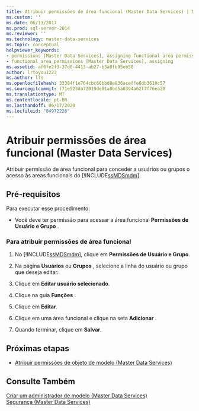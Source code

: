 ```yaml
---
title: Atribuir permissões de área funcional (Master Data Services) | Microsoft Docs
ms.custom: ''
ms.date: 06/13/2017
ms.prod: sql-server-2014
ms.reviewer: ''
ms.technology: master-data-services
ms.topic: conceptual
helpviewer_keywords:
- permissions [Master Data Services], assigning functional area permissions
- functional area permissions [Master Data Services], assigning
ms.assetid: af6fe2f3-37d0-4413-ab27-b3a0fb95eb50
author: lrtoyou1223
ms.author: lle
ms.openlocfilehash: 33384f1e764cbc60bbd8e836aceffe6db3610c57
ms.sourcegitcommit: f71e523da72019de81a8bd5a0394a62f7f76ea20
ms.translationtype: MT
ms.contentlocale: pt-BR
ms.lasthandoff: 06/17/2020
ms.locfileid: "84972226"
---
```

# <a name="assign-functional-area-permissions-master-data-services"></a>Atribuir permissões de área funcional (Master Data Services)
  Atribuir permissão de área funcional para conceder a usuários ou grupos o acesso às areas funcionais do [!INCLUDE[ssMDSmdm](../includes/ssmdsmdm-md.md)].  
  
## <a name="prerequisites"></a>Pré-requisitos  
 Para executar esse procedimento:  
  
-   Você deve ter permissão para acessar a área funcional **Permissões de Usuário e Grupo** .  
  
### <a name="to-assign-functional-area-permissions"></a>Para atribuir permissões de área funcional  
  
1.  No [!INCLUDE[ssMDSmdm](../includes/ssmdsmdm-md.md)], clique em **Permissões de Usuário e Grupo**.  
  
2.  Na página **Usuários** ou **Grupos** , selecione a linha do usuário ou grupo que deseja editar.  
  
3.  Clique em **Editar usuário selecionado**.  
  
4.  Clique na guia **Funções** .  
  
5.  Clique em **Editar**.  
  
6.  Clique em uma área funcional e clique na seta **Adicionar** .  
  
7.  Quando terminar, clique em **Salvar**.  
  
## <a name="next-steps"></a>Próximas etapas  
  
-   [Atribuir permissões de objeto de modelo &#40;Master Data Services&#41;](assign-model-object-permissions-master-data-services.md)  
  
## <a name="see-also"></a>Consulte Também  
 [Criar um administrador de modelo &#40;Master Data Services&#41;](../../2014/master-data-services/create-a-model-administrator-master-data-services.md)   
 [Segurança &#40;Master Data Services&#41;](../../2014/master-data-services/security-master-data-services.md)  
  
  
